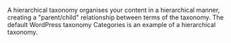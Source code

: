 A hierarchical taxonomy organises your content in a hierarchical manner, creating a "parent/child" relationship between terms of the taxonomy. The default WordPress taxonomy Categories is an example of a hierarchical taxonomy.
